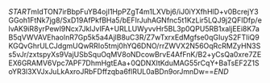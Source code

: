 $START$mIdTON7irBbpFuYB4ojI1HpPZgT4m1LXVbj6/iJ0iYXfhHlD+v0BcrejY3GGoh1FtNk7jg8/SxD19AfPkfBHa5/bEFIrJuhAGNfnc5t1KzLir5LQJ9j2QFIDfp/elvAK9iR8yrPewI9Ncx7JklJvIFA+URLLUWyvvHr5BL3p0QPU5RB1xaljEEi8K7aB5qVWVAVEhaolnR7Gp5k5a4AjlB8uC3R/Z7wTxrxEdMgfse0qGIuyS2FTIiQ9KGQvGhrULCJdgmUQwRRIo5tmj0hYQ6DNO/rrZWVX2N56OqRcRMZyHN3Ss5vJr/zxtspyXs9VajUSbSquOqMV8oNDcowBrvE4AfFnK/B2+yCsQa0xre7ZEEX6GRAMV6Vpc7APF7DhmHgtEAa+0QDNXItKduMAG55rCqY+BaTsEF2Z1SoYR3l3XVJxJuLkAxroJRbFDffzqba6flRUL0aBDn9orJmnDw==$END$